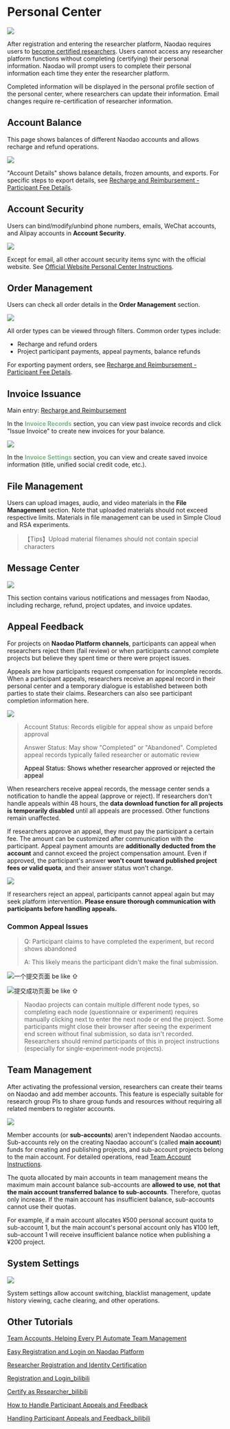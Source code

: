 # Personal Center <!-- {docsify-ignore-all} -->
![](../images/2024/1710317189453-281861ab-8dd7-495c-8921-11767dd5dba5.png)

After registration and entering the researcher platform, Naodao requires users to [become certified researchers](/2-researcher-manual/0-must-read.md). Users cannot access any researcher platform functions without completing (certifying) their personal information. Naodao will prompt users to complete their personal information each time they enter the researcher platform.

Completed information will be displayed in the personal profile section of the personal center, where researchers can update their information. Email changes require re-certification of researcher information.

## Account Balance
This page shows balances of different Naodao accounts and allows recharge and refund operations.

![](../images/2024/1710321465088-97009e51-974a-4516-b372-8ce19a047dbc.png)

"Account Details" shows balance details, frozen amounts, and exports. For specific steps to export details, see [Recharge and Reimbursement - Participant Fee Details](/2-researcher-manual/4-1-recharge.md#participant-fee-details).

## Account Security

Users can bind/modify/unbind phone numbers, emails, WeChat accounts, and Alipay accounts in **Account Security**.

![](../images/2024/1710318424991-c56d5042-76e6-44d1-88b8-a89c5fab2579.png)

Except for email, all other account security items sync with the official website. See [Official Website Personal Center Instructions](/2-researcher-manual/4-personal.md).

## Order Management

Users can check all order details in the **Order Management** section.

![](../images/2024/1710320008787-8c9d1770-9401-46d4-a519-9904c15cdb14.png)

All order types can be viewed through filters. Common order types include:

+ Recharge and refund orders
+ Project participant payments, appeal payments, balance refunds

For exporting payment orders, see [Recharge and Reimbursement - Participant Fee Details](/2-researcher-manual/4-1-recharge.md).

## Invoice Issuance
Main entry: [Recharge and Reimbursement](/2-researcher-manual/4-1-recharge.md#reimbursement-matters)

In the **<font style="color:rgb(118, 183, 133);">Invoice Records</font>** section, you can view past invoice records and click "Issue Invoice" to create new invoices for your balance.

![](../images/2024/1710332232818-66fa2b6c-50bc-45e0-ad93-85e05b724e90.png)

In the **<font style="color:rgb(118, 183, 133);">Invoice Settings</font>** section, you can view and create saved invoice information (title, unified social credit code, etc.).

**<font style="color:rgb(118, 183, 133);"></font>**

## File Management

Users can upload images, audio, and video materials in the **File Management** section. Note that uploaded materials should not exceed respective limits. Materials in file management can be used in Simple Cloud and RSA experiments.

> 【Tips】Upload material filenames should not contain special characters
>

## Message Center
![](../images/2024/1710320607320-fd36319b-d6f5-4725-b245-346a1f615d45.png)

This section contains various notifications and messages from Naodao, including recharge, refund, project updates, and invoice updates.

## Appeal Feedback

For projects on **Naodao Platform channels**, participants can appeal when researchers reject them (fail review) or when participants cannot complete projects but believe they spent time or there were project issues.

Appeals are how participants request compensation for incomplete records. When a participant appeals, researchers receive an appeal record in their personal center and a temporary dialogue is established between both parties to state their claims. Researchers can also see participant completion information here.

![](../images/2024/1710340725807-cf6a8c65-ae94-4106-a8ea-41c2190aedbd.png)

> Account Status: Records eligible for appeal show as unpaid before approval
>
> Answer Status: May show "Completed" or "Abandoned". Completed appeal records typically failed researcher or automatic review
>
> <font style="color:rgb(0, 0, 0);background-color:rgb(251, 251, 251);">Appeal Status: Shows whether researcher approved or rejected the appeal</font>
>

When researchers receive appeal records, the message center sends a notification to handle the appeal (approve or reject). If researchers don't handle appeals within 48 hours, the **data download function for all projects is temporarily disabled** until all appeals are processed. Other functions remain unaffected.

If researchers approve an appeal, they must pay the participant a certain fee. The amount can be customized after communication with the participant. Appeal payment amounts are **additionally deducted from the account** and cannot exceed the project compensation amount. Even if approved, the participant's answer **won't count toward published project fees or valid quota**, and their answer status won't change.

![](../images/2022/1657005544810-b7b8cba3-427f-4351-8436-c6303aa9dc91.png)

<font style="color:rgb(38, 38, 38);">If researchers reject an appeal</font>, participants cannot appeal again but may seek platform intervention. **Please ensure thorough communication with participants before handling appeals.**

### Common Appeal Issues
> Q: Participant claims to have completed the experiment, but record shows abandoned
>
> A: This likely means the participant didn't make the final submission.
>

![一个提交页面 be like ⇧](../images/2022/1649400679266-90e2e6f2-194f-4f5a-8a0a-dee48c86d3f3.png)

![提交成功页面 be like ⇧](../images/2022/1650696041714-dcabd4a6-f634-4f1f-aeb6-332500a741a1.png)

> Naodao projects can contain multiple different node types, so completing each node (questionnaire or experiment) requires manually clicking next to enter the next node or end the project. Some participants might close their browser after seeing the experiment end screen without final submission, so data isn't recorded. Researchers should remind participants of this in project instructions (especially for single-experiment-node projects).
>

## Team Management

After activating the professional version, researchers can create their teams on Naodao and add member accounts. This feature is especially suitable for research group PIs to share group funds and resources without requiring all related members to register accounts.

![](../images/2024/1710342588443-d26388ed-85c7-4287-88a4-86cc12c5e4cc.png)

Member accounts (or **sub-accounts**) aren't independent Naodao accounts. Sub-accounts rely on the creating Naodao account's (called **main account**) funds for creating and publishing projects, and sub-account projects belong to the main account. For detailed operations, read [Team Account Instructions](https://mp.weixin.qq.com/s/iFmvvV8XkzSLMi-xdRozzA).

The quota allocated by main accounts in team management means the maximum main account balance sub-accounts are **allowed to use**, **not that the main account transferred balance to sub-accounts**. Therefore, quotas only increase. If the main account has insufficient balance, sub-accounts cannot use their quotas.

For example, if a main account allocates ¥500 personal account quota to sub-account 1, but the main account's personal account only has ¥100 left, sub-account 1 will receive insufficient balance notice when publishing a ¥200 project.

## System Settings

![](../images/2024/1710343497086-9848ef8a-3a7d-42c4-8025-5afa41dfe974.png)

System settings allow account switching, blacklist management, update history viewing, cache clearing, and other operations.

## Other Tutorials
[Team Accounts, Helping Every PI Automate Team Management](https://mp.weixin.qq.com/s/iFmvvV8XkzSLMi-xdRozzA)

[Easy Registration and Login on Naodao Platform](https://mp.weixin.qq.com/s/T7LJTd0KACTTLsAzL-RgVA)

[Researcher Registration and Identity Certification](https://mp.weixin.qq.com/s/x6sXPDgMt4ieZH5OfScFhQ)

[Registration and Login_bilibili](https://www.bilibili.com/video/BV1g14y147ZT?p=1)

[Certify as Researcher_bilibili](https://www.bilibili.com/video/BV1g14y147ZT?p=2)

[How to Handle Participant Appeals and Feedback](https://mp.weixin.qq.com/s/Tws0kAd9YOtEPj3SDzPCpQ)

[Handling Participant Appeals and Feedback_bilibili](https://www.bilibili.com/video/BV1g14y147ZT?p=18)

